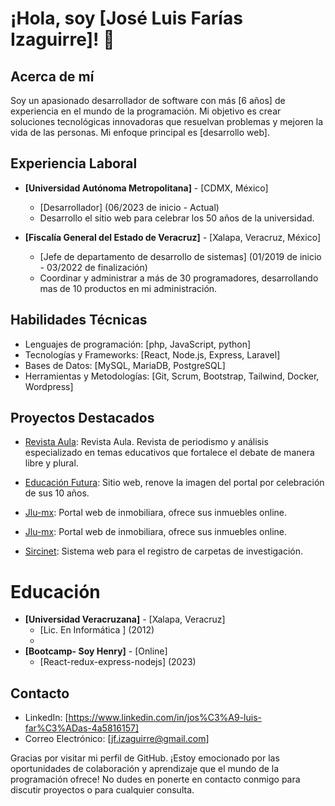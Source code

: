 # ¡Hola, soy [José Luis Farías Izaguirre]! 👋

## Acerca de mí
Soy un apasionado desarrollador de software con más [6 años] de experiencia en el mundo de la programación. Mi objetivo es crear soluciones tecnológicas innovadoras que resuelvan problemas y mejoren la vida de las personas. Mi enfoque principal es [desarrollo web].

## Experiencia Laboral
- **[Universidad Autónoma Metropolitana]** - [CDMX, México]
  - [Desarrollador] (06/2023 de inicio - Actual)
  - Desarrollo el sitio web para celebrar los 50 años de la universidad.

- **[Fiscalía General del Estado de Veracruz]** - [Xalapa, Veracruz, México]
  - [Jefe de departamento de desarrollo de sistemas] (01/2019 de inicio - 03/2022 de finalización)
  - Coordinar y administrar a más de 30 programadores, desarrollando mas de 10 productos en mi administración.

## Habilidades Técnicas
- Lenguajes de programación: [php, JavaScript, python]
- Tecnologías y Frameworks: [React, Node.js, Express, Laravel]
- Bases de Datos: [MySQL, MariaDB, PostgreSQL]
- Herramientas y Metodologías: [Git, Scrum, Bootstrap, Tailwind, Docker, Wordpress]

## Proyectos Destacados
- [Revista Aula](https://revistaaula.com): Revista Aula. Revista de periodismo y análisis especializado en temas educativos que fortalece el debate de manera libre y plural.


- [Educación Futura](https://www.educacionfutura.org): Sitio web, renove la imagen del portal por celebración de sus 10 años.

  
- [Jlu-mx](https://www.jlumx.com/home): Portal web de inmobiliara, ofrece sus inmuebles online.

- [Jlu-mx](https://www.jlumx.com/home): Portal web de inmobiliara, ofrece sus inmuebles online.

- [Sircinet](http://sircinet.fiscaliaveracruz.gob.mx): Sistema web para el registro de carpetas de investigación.

# Educación
- **[Universidad Veracruzana]** - [Xalapa, Veracruz]
  - [Lic. En Informática ] (2012)
  - 
- **[Bootcamp- Soy Henry]** - [Online]
  - [React-redux-express-nodejs] (2023)

## Contacto
- LinkedIn: [https://www.linkedin.com/in/jos%C3%A9-luis-far%C3%ADas-4a5816157]
- Correo Electrónico: [jf.izaguirre@gmail.com]


Gracias por visitar mi perfil de GitHub. ¡Estoy emocionado por las oportunidades de colaboración y aprendizaje que el mundo de la programación ofrece! No dudes en ponerte en contacto conmigo para discutir proyectos o para cualquier consulta.

